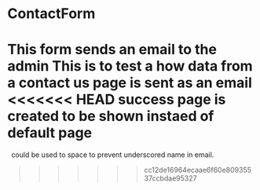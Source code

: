 # ContactForm
This form sends an email to the admin
This is to test a how data from a contact us page is sent as an email
<<<<<<< HEAD
success page is created to be shown instaed of default page
=======
&nbsp; could be used to space to prevent underscored name in email.
>>>>>>> cc12de16964ecaae6f60e80935537ccbdae95327
